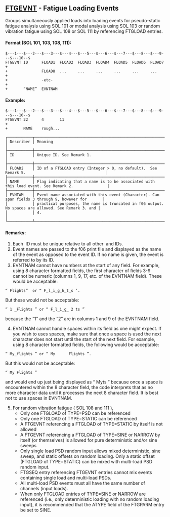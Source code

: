 ## [FTGEVNT](https://nexus.hexagon.com/documentationcenter/bundle/MSC_Nastran_2022.4/page/Nastran_Combined_Book/qrg/bulkfgil/TOC.FTGEVNT.xhtml) - Fatigue Loading Events

Groups simultaneously applied loads into loading events for pseudo-static fatigue analysis using SOL 101 or modal analysis using SOL 103 or random vibration fatigue using SOL 108 or SOL 111 by referencing FTGLOAD entries.

#### Format (SOL 101, 103, 108, 111):

```nastran
$---1---$---2---$---3---$---4---$---5---$---6---$---7---$---8---$---9---$---10--$
FTGEVNT ID      FLOAD1  FLOAD2  FLOAD3  FLOAD4  FLOAD5  FLOAD6  FLOAD7  +       
+               FLOAD8  ...     ...     ...     ...     ...     ...     +       
+               -etc-                                                   +       
+       “NAME”  EVNTNAM 
```

#### Example:

```nastran
$---1---$---2---$---3---$---4---$---5---$---6---$---7---$---8---$---9---$---10--$
FTGEVNT 22      4       11                                              +       
+       NAME    rough...
```

```text
┌───────────┬───────────────────────────────────────────────────────────────────────────────────────────────────┐
│ Describer │ Meaning                                                                                           │
├───────────┼───────────────────────────────────────────────────────────────────────────────────────────────────┤
│ ID        │ Unique ID. See Remark 1.                                                                          │
├───────────┼───────────────────────────────────────────────────────────────────────────────────────────────────┤
│ FLOADi    │ ID of a FTGLOAD entry (Integer > 0, no default).  See Remark 5.                                   │
├───────────┼───────────────────────────────────────────────────────────────────────────────────────────────────┤
│ NAME      │ Flag indicating that a name is to be associated with this load event. See Remark 2.               │
├───────────┼───────────────────────────────────────────────────────────────────────────────────────────────────┤
│ EVNTAM    │ Event name associated with this event (Character). Can span fields 3 through 9, however for       │
│           │ practical purposes, the name is truncated in f06 output. No spaces are allowed. See Remark 3. and │
│           │ 4.                                                                                                │
└───────────┴───────────────────────────────────────────────────────────────────────────────────────────────────┘
```

#### Remarks:

1. Each   ID must be unique relative to all other   and   IDs.
2. Event names are passed to the f06 print file and displayed as the name of the event as opposed to the event ID. If no name is given, the event is referred to by its ID.
3. EVNTNAM cannot have numbers at the start of any field. For example, using 8 character formatted fields, the first character of fields 3-9 cannot be numeric (columns 1, 9, 17, etc. of the EVNTNAM field). These would be acceptable:

```nastran
“ Flights”  or “ F_l_i_g_h_t_s ’.
```

But these would not be acceptable:

```nastran
“ 1 _Flights ” or “ F_l_i_g_ 2 ts ”
```

because the “1” and the “2” are in columns 1 and 9 of the EVNTNAM field.

4. EVNTNAM cannot handle spaces within its field as one might expect. If you wish to uses spaces, make sure that once a space is used the next character does not start until the start of the next field. For example, using 8 character formatted fields, the following would be acceptable:

```nastran
“ My_flights ” or “ My      Flights ”.
```

But this would not be acceptable:

```nastran
“ My Flights ”
```

and would end up just being displayed as “ Myts ” because once a space is encountered within the 8 character field, the code interprets that as no more character data until it processes the next 8 character field. It is best not to use spaces in EVNTNAM.

5. For random vibration fatigue ( SOL 108 and 111 ),
     - Only one FTGLOAD of TYPE=PSD can be referenced
     - Only one FTGLOAD of TYPE=STATIC can be referenced
     - A FTGEVNT referencing a FTGLOAD of TYPE=STATIC by itself is not allowed
     - A FTGEVNT referencing a FTGLOAD of TYPE=SINE or NARROW by itself (or themselves) is allowed for pure deterministic and/or sine sweeps
     - Only single load PSD random input allows mixed deterministic, sine sweep, and static offsets on random loading. Only a static offset (FTGLOAD of TYPE=STATIC) can be mixed with multi-load PSD random input.
     - FTGSEQ entry referencing FTGEVNT entries cannot mix events containing single load and multi-load PSDs.
     - All multi-load PSD events must all have the same number of channels (input loads).
     - When only FTGLOAD entries of TYPE=SINE or NARROW are referenced (i.e., only deterministic loading with no random loading input), it is recommended that the ATYPE field of the FTGPARM entry be set to SINE.

